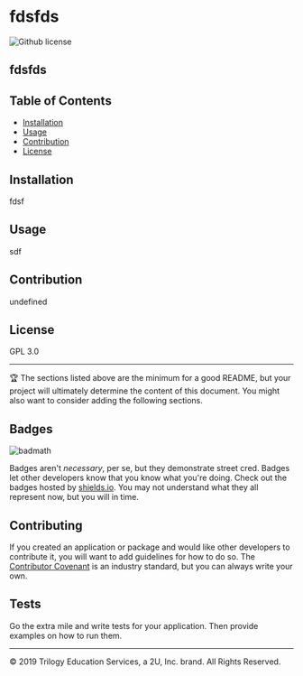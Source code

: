 # fdsfds

  ![Github license](https://img.shields.io/badge/license-GPL3.0-green.svg)

  ## fdsfds
  
  
  ## Table of Contents 
  
  * [Installation](#installation) 
  * [Usage](#usage)
  * [Contribution](#contribution)
  * [License](#license)
  
  
  ## Installation
  
 fdsf
  
  
  ## Usage 
  
sdf
  
  
  ## Contribution
  
  undefined
  
  
  ## License
  
  GPL 3.0
  
  
  ---
  
  🏆 The sections listed above are the minimum for a good README, but your project will ultimately determine the content of this document. You might also want to consider adding the following sections.
  
  ## Badges
  
  ![badmath](https://img.shields.io/github/languages/top/nielsenjared/badmath)
  
  Badges aren't _necessary_, per se, but they demonstrate street cred. Badges let other developers know that you know what you're doing. Check out the badges hosted by [shields.io](https://shields.io/). You may not understand what they all represent now, but you will in time.
  
  
  ## Contributing
  
  If you created an application or package and would like other developers to contribute it, you will want to add guidelines for how to do so. The [Contributor Covenant](https://www.contributor-covenant.org/) is an industry standard, but you can always write your own.
  
  ## Tests
  
  Go the extra mile and write tests for your application. Then provide examples on how to run them.
  
  
  ---
  © 2019 Trilogy Education Services, a 2U, Inc. brand. All Rights Reserved.
  
  

